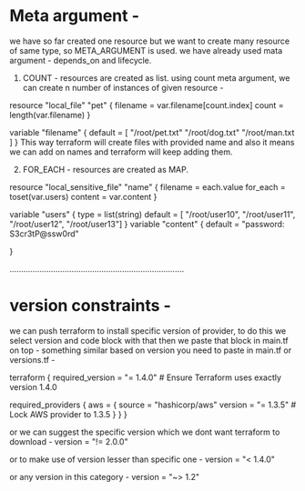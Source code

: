 # Meta argument - 
we have so far created one resource but we want to create many resource of same type, so META_ARGUMENT is used. we have already used mata argument - depends_on and lifecycle.

1. COUNT - resources are created as list.
using count meta argument, we can create n number of instances of given resource - 

resource "local_file" "pet" {
    filename = var.filename[count.index]
    count = length(var.filename)
}

variable "filename" {
    default = [
        "/root/pet.txt"
        "/root/dog.txt"
        "/root/man.txt
    ]
}
This way terraform will create files with provided name and also it means we can add on names and terraform will keep adding them.


2. FOR_EACH - resources are created as MAP.

resource "local_sensitive_file" "name" {
    filename = each.value
    for_each = toset(var.users)
    content = var.content
}

variable "users" {
    type = list(string)
    default = [ "/root/user10", "/root/user11", "/root/user12", "/root/user13"]
}
variable "content" {
    default = "password: S3cr3tP@ssw0rd"
  
}

............................................................................

# version constraints - 
we can push terraform to install specific version of provider, to do this we select version and code block with that
then we paste that block in main.tf on top - something similar based on version you need to paste in main.tf or versions.tf - 

terraform {
  required_version = "= 1.4.0"  # Ensure Terraform uses exactly version 1.4.0

  required_providers {
    aws = {
      source  = "hashicorp/aws"
      version = "= 1.3.5"  # Lock AWS provider to 1.3.5
    }
  }
}

or we can suggest the specific version which we dont want terraform to download - 
version = "!= 2.0.0"

or to make use of version lesser than specific one - 
version = "< 1.4.0"

or any version in this category - 
version = "~> 1.2"

